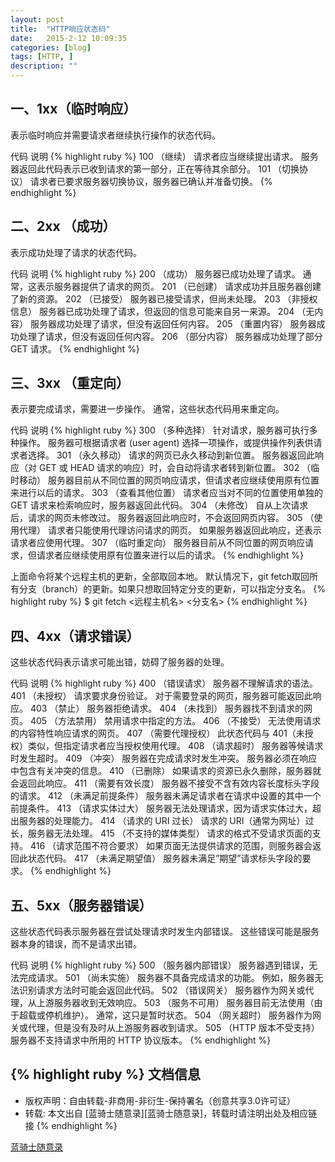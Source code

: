 ```yaml
---
layout: post
title:  "HTTP响应状态码"
date:   2015-2-12 10:09:35
categories: [blog]
tags: [HTTP, ]
description: ""
---
```


## 一、1xx（临时响应）
表示临时响应并需要请求者继续执行操作的状态代码。

代码   说明
{% highlight ruby %}
100   （继续） 请求者应当继续提出请求。 服务器返回此代码表示已收到请求的第一部分，正在等待其余部分。
101   （切换协议） 请求者已要求服务器切换协议，服务器已确认并准备切换。
{% endhighlight %}

## 二、2xx （成功）
表示成功处理了请求的状态代码。

代码   说明
{% highlight ruby %}
200   （成功）  服务器已成功处理了请求。 通常，这表示服务器提供了请求的网页。
201   （已创建）  请求成功并且服务器创建了新的资源。
202   （已接受）  服务器已接受请求，但尚未处理。
203   （非授权信息）  服务器已成功处理了请求，但返回的信息可能来自另一来源。
204   （无内容）  服务器成功处理了请求，但没有返回任何内容。
205   （重置内容） 服务器成功处理了请求，但没有返回任何内容。
206   （部分内容）  服务器成功处理了部分 GET 请求。
{% endhighlight %}


## 三、3xx （重定向） 
表示要完成请求，需要进一步操作。 通常，这些状态代码用来重定向。

代码   说明
{% highlight ruby %}
300   （多种选择）  针对请求，服务器可执行多种操作。 服务器可根据请求者 (user agent) 选择一项操作，或提供操作列表供请求者选择。
301   （永久移动）  请求的网页已永久移动到新位置。 服务器返回此响应（对 GET 或 HEAD 请求的响应）时，会自动将请求者转到新位置。
302   （临时移动）  服务器目前从不同位置的网页响应请求，但请求者应继续使用原有位置来进行以后的请求。
303   （查看其他位置） 请求者应当对不同的位置使用单独的 GET 请求来检索响应时，服务器返回此代码。
304   （未修改） 自从上次请求后，请求的网页未修改过。 服务器返回此响应时，不会返回网页内容。
305   （使用代理） 请求者只能使用代理访问请求的网页。 如果服务器返回此响应，还表示请求者应使用代理。
307   （临时重定向）  服务器目前从不同位置的网页响应请求，但请求者应继续使用原有位置来进行以后的请求。
{% endhighlight %}

上面命令将某个远程主机的更新，全部取回本地。
默认情况下，git fetch取回所有分支（branch）的更新。如果只想取回特定分支的更新，可以指定分支名。
{% highlight ruby %}
$ git fetch <远程主机名> <分支名>
{% endhighlight %}

## 四、4xx（请求错误）
这些状态代码表示请求可能出错，妨碍了服务器的处理。

代码   说明
{% highlight ruby %}
400   （错误请求） 服务器不理解请求的语法。
401   （未授权） 请求要求身份验证。 对于需要登录的网页，服务器可能返回此响应。
403   （禁止） 服务器拒绝请求。
404   （未找到） 服务器找不到请求的网页。
405   （方法禁用） 禁用请求中指定的方法。
406   （不接受） 无法使用请求的内容特性响应请求的网页。
407   （需要代理授权） 此状态代码与 401（未授权）类似，但指定请求者应当授权使用代理。
408   （请求超时）  服务器等候请求时发生超时。
409   （冲突）  服务器在完成请求时发生冲突。 服务器必须在响应中包含有关冲突的信息。
410   （已删除）  如果请求的资源已永久删除，服务器就会返回此响应。
411   （需要有效长度） 服务器不接受不含有效内容长度标头字段的请求。
412   （未满足前提条件） 服务器未满足请求者在请求中设置的其中一个前提条件。
413   （请求实体过大） 服务器无法处理请求，因为请求实体过大，超出服务器的处理能力。
414   （请求的 URI 过长） 请求的 URI（通常为网址）过长，服务器无法处理。
415   （不支持的媒体类型） 请求的格式不受请求页面的支持。
416   （请求范围不符合要求） 如果页面无法提供请求的范围，则服务器会返回此状态代码。
417   （未满足期望值） 服务器未满足”期望”请求标头字段的要求。
{% endhighlight %}

## 五、5xx（服务器错误）
这些状态代码表示服务器在尝试处理请求时发生内部错误。 这些错误可能是服务器本身的错误，而不是请求出错。

代码   说明
{% highlight ruby %}
500   （服务器内部错误）  服务器遇到错误，无法完成请求。
501   （尚未实施） 服务器不具备完成请求的功能。 例如，服务器无法识别请求方法时可能会返回此代码。
502   （错误网关） 服务器作为网关或代理，从上游服务器收到无效响应。
503   （服务不可用） 服务器目前无法使用（由于超载或停机维护）。 通常，这只是暂时状态。
504   （网关超时）  服务器作为网关或代理，但是没有及时从上游服务器收到请求。
505   （HTTP 版本不受支持） 服务器不支持请求中所用的 HTTP 协议版本。
{% endhighlight %}



{% highlight ruby %}
文档信息
--------------
* 版权声明：自由转载-非商用-非衍生-保持署名（创意共享3.0许可证）
* 转载: 本文出自 [蓝骑士随意录][蓝骑士随意录]，转载时请注明出处及相应链接
{% endhighlight %}

[蓝骑士随意录](http://www.xiganglive.com/415.html)

[jekyll]:      http://jekyllrb.com
[jekyll-gh]:   https://github.com/jekyll/jekyll
[jekyll-help]: https://github.com/jekyll/jekyll-help
